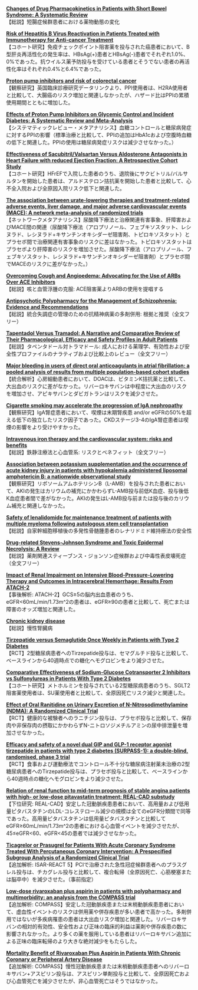 [**Changes of Drug Pharmacokinetics in Patients with Short Bowel Syndrome: A Systematic Review**](https://pubmed.ncbi.nlm.nih.gov/34196913/)  
【総説】短腸症候群患者における薬物動態の変化

[**Risk of Hepatitis B Virus Reactivation in Patients Treated with Immunotherapy for Anti-cancer Treatment**](https://pubmed.ncbi.nlm.nih.gov/34182151/)  
【コホート研究】免疫チェックポイント阻害薬を投与された癌患者において、B型肝炎再活性化の発生率は、HBsAg(+)患者とHBsAg(-)患者でそれぞれ1.0%、0%であった。抗ウイルス薬予防投与を受けている患者とそうでない患者の再活性化率はそれぞれ0.4%と6.4%であった。

[**Proton pump inhibitors and risk of colorectal cancer**](https://pubmed.ncbi.nlm.nih.gov/34210775/)  
【観察研究】英国臨床診療研究データリンクより、PPI使用者は、H2RA使用者と比較して、大腸癌のリスク増加と関連しなかったが、ハザード比はPPIの累積使用期間とともに増加した。

[**Effects of Proton Pump Inhibitors on Glycemic Control and Incident Diabetes: A Systematic Review and Meta-Analysis**](https://pubmed.ncbi.nlm.nih.gov/34170301/)  
【システマティックレビュー・メタアナリシス】血糖コントロールと糖尿病発症に対するPPIの影響（標準治療と比較して、PPIの追加はHbA1cおよび空腹時血糖の低下と関連した。PPIの使用は糖尿病発症リスクは減少させなかった。）

[**Effectiveness of Sacubitril/Valsartan Versus Aldosterone Antagonists in Heart Failure with reduced Ejection Fraction: A Retrospective Cohort Study**](https://pubmed.ncbi.nlm.nih.gov/34170559/)  
【コホート研究】HFrEFで入院した患者のうち、退院後にサクビトリル/バルサルタンを開始した患者は、アルドステロン拮抗薬を開始した患者と比較して、心不全入院および全原因入院リスク低下と関連した。

[**The association between urate-lowering therapies and treatment-related adverse events, liver damage, and major adverse cardiovascular events (MACE): A network meta-analysis of randomized trials**](https://pubmed.ncbi.nlm.nih.gov/34170566/)  
【ネットワークメタアナリシス】尿酸降下療法と治療関連有害事象、肝障害およびMACE間の関連（尿酸降下療法（アロプリノール、フェブキソスタット、レシヌラド、レシヌラド+キサンチンオキシダーゼ阻害剤、トピロキソスタット）とプラセボ間で治療関連有害事象のリスクに差はなかった。トピロキソスタットはプラセボより肝障害のリスクを増加させた。尿酸降下療法（アロプリノール、フェブキソスタット、レシヌラド+キサンチンオキシダーゼ阻害剤）とプラセボ間でMACEのリスクに差がなかった。）

[**Overcoming Cough and Angioedema: Advocating for the Use of ARBs Over ACE Inhibitors**](https://pubmed.ncbi.nlm.nih.gov/34192890/)  
【総説】咳と血管浮腫の克服: ACE阻害薬よりARBの使用を提唱する

[**Antipsychotic Polypharmacy for the Management of Schizophrenia: Evidence and Recommendations**](https://pubmed.ncbi.nlm.nih.gov/34196945/)  
【総説】統合失調症の管理のための抗精神病薬の多剤併用: 根拠と推奨（全文フリー）

[**Tapentadol Versus Tramadol: A Narrative and Comparative Review of Their Pharmacological, Efficacy and Safety Profiles in Adult Patients**](https://pubmed.ncbi.nlm.nih.gov/34196947/)  
【総説】タペンタドール対トラマドール: 成人における薬理学、有効性および安全性プロファイルのナラティブおよび比較上のレビュー（全文フリー）

[**Major bleeding in users of direct oral anticoagulants in atrial fibrillation: a pooled analysis of results from multiple population-based cohort studies**](https://pubmed.ncbi.nlm.nih.gov/34173286/)  
【統合解析】心房細動患者において、DOACは、ビタミンK拮抗薬と比較して、大出血のリスクに差がなかった。リバーロキサバンは中程度に大出血のリスクを増加させ、アピキサバンとダビガトランはリスクを減少させた。

[**Cigarette smoking may accelerate the progression of IgA nephropathy**](https://pubmed.ncbi.nlm.nih.gov/34187402/)  
【観察研究】IgA腎症患者において、喫煙は末期腎疾患 and/or eGFRの50%を超える低下の独立したリスク因子であった。CKDステージ3-4のIgA腎症患者は喫煙の影響をより受けやすかった。

[**Intravenous iron therapy and the cardiovascular system: risks and benefits**](https://pubmed.ncbi.nlm.nih.gov/34188903/)  
【総説】鉄静注療法と心血管系: リスクとベネフィット（全文フリー）

[**Association between potassium supplementation and the occurrence of acute kidney injury in patients with hypokalemia administered liposomal amphotericin B: a nationwide observational study**](https://pubmed.ncbi.nlm.nih.gov/34193064/)  
【観察研究】リポソームアムホテリシンB（L-AMB）を投与された患者において、AKIの発生はカリウムの補充にかかわらずL-AMB投与前低K血症、投与後低K血症患者間で差がなかった。AKIの発生はL-AMB投与前または投与後のカリウム補充と関連しなかった。

[**Safety of lenalidomide for maintenance treatment of patients with multiple myeloma following autologous stem cell transplantation**](https://pubmed.ncbi.nlm.nih.gov/34184970/)  
【総説】自家幹細胞移植後の多発性骨髄腫患者のレナリドミド維持療法の安全性

[**Drug-related Stevens-Johnson Syndrome and Toxic Epidermal Necrolysis: A Review**](https://pubmed.ncbi.nlm.nih.gov/34177178/)  
【総説】薬剤関連スティーブンス・ジョンソン症候群および中毒性表皮壊死症（全文フリー）

[**Impact of Renal Impairment on Intensive Blood-Pressure-Lowering Therapy and Outcomes in Intracerebral Hemorrhage: Results From ATACH-2**](https://pubmed.ncbi.nlm.nih.gov/34210824/)  
【事後解析: ATACH-2】GCS≥5の脳内出血患者のうち、eGFR<60mL/min/1.73m^2の患者は、eGFR≥90の患者と比較して、死亡または障害のオッズ増加と関連した。

[**Chronic kidney disease**](https://pubmed.ncbi.nlm.nih.gov/34175022/)  
【総説】慢性腎臓病

[**Tirzepatide versus Semaglutide Once Weekly in Patients with Type 2 Diabetes**](https://pubmed.ncbi.nlm.nih.gov/34170647/)  
【RCT】2型糖尿病患者へのTirzepatide投与は、セマグルチド投与と比較して、ベースラインから40週時点での糖化ヘモグロビンをより減少させた。

[**Comparative Effectiveness of Sodium-Glucose Cotransporter 2 Inhibitors vs Sulfonylureas in Patients With Type 2 Diabetes**](https://pubmed.ncbi.nlm.nih.gov/34180939/)  
【コホート研究】メトホルミンを投与されている2型糖尿病患者のうち、SGLT2阻害薬使用者は、SU薬使用者と比較して、全原因死亡リスク減少と関連した。

[**Effect of Oral Ranitidine on Urinary Excretion of N-Nitrosodimethylamine (NDMA): A Randomized Clinical Trial**](https://pubmed.ncbi.nlm.nih.gov/34180947/)  
【RCT】健康的な被験者へのラニチジン投与は、プラセボ投与と比較して、保存肉や非保存肉の摂取にかかわらずN-ニトロソジメチルアミンの尿中排泄量を増加させなかった。

[**Efficacy and safety of a novel dual GIP and GLP-1 receptor agonist tirzepatide in patients with type 2 diabetes (SURPASS-1): a double-blind, randomised, phase 3 trial**](https://pubmed.ncbi.nlm.nih.gov/34186022/)  
【RCT】食事および運動療法でコントロール不十分な糖尿病注射薬未治療の2型糖尿病患者へのTirzepatide投与は、プラセボ投与と比較して、ベースラインから40週時点の糖化ヘモグロビンをより減少させた。

[**Relation of renal function to mid-term prognosis of stable angina patients with high- or low-dose pitavastatin treatment: REAL-CAD substudy**](https://pubmed.ncbi.nlm.nih.gov/34174217/)  
【下位研究: REAL-CAD】安定した冠動脈疾患患者において、高用量および低用量ピタバスタチンのLDL-コレステロール減少の規模は全てのeGFR分類間で同等であった。高用量ピタバスタチンは低用量ピタバスタチンと比較してeGFR≥60mL/min/1.73m^2の患者における心血管イベントを減少させたが、45≤eGFR<60、eGFR<45の患者では減少させなかった。

[**Ticagrelor or Prasugrel for Patients With Acute Coronary Syndrome Treated With Percutaneous Coronary Intervention: A Prespecified Subgroup Analysis of a Randomized Clinical Trial**](https://pubmed.ncbi.nlm.nih.gov/34190967/)  
【追加解析: ISAR-REACT 5】PCIで治療された急性冠症候群患者へのプラスグレル投与は、チカグレル投与と比較して、複合転帰（全原因死亡、心筋梗塞または脳卒中）を減少させた。（事前指定）

[**Low-dose rivaroxaban plus aspirin in patients with polypharmacy and multimorbidity: an analysis from the COMPASS trial**](https://pubmed.ncbi.nlm.nih.gov/34191011/)  
【追加解析: COMPASS】安定した冠動脈疾患または末梢動脈疾患患者において、虚血性イベントのリスクは併用薬や併存疾患が多い患者で高かった。多剤併用ではないが多疾病罹患の患者は大出血リスク増加と関連した。リバーロキサバンの相対的有効性、安全性および正味の臨床的利益は薬剤や併存疾患の数に影響されなかった。より多くの薬を服用している患者はリバーロキサバン追加による正味の臨床転帰のより大きな絶対減少をもたらした。

[**Mortality Benefit of Rivaroxaban Plus Aspirin in Patients With Chronic Coronary or Peripheral Artery Disease**](https://pubmed.ncbi.nlm.nih.gov/34210409/)  
【追加解析: COMPASS】慢性冠動脈疾患または末梢動脈疾患患者へのリバーロキサバン+アスピリン投与は、アスピリン単剤投与と比較して、全原因死亡および心血管死亡を減少させたが、非心血管死亡はそうではなかった。
